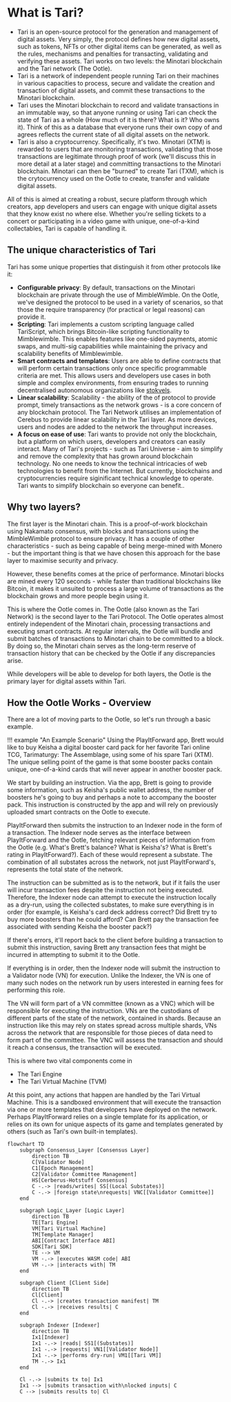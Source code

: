 # What is Tari?
* Tari is an open-source protocol for the generation and management of digital assets. Very simply, the protocol defines how new digital assets, such as tokens, NFTs or other digital items can be generated, as well as the rules, mechanisms and penalties for transacting, validating and verifying these assets. Tari works on two levels: the Minotari blockchain and the Tari network (The Ootle).
* Tari is a network of independent people running Tari on their machines in various capacities to process, secure and validate the creation and transaction of digital assets, and commit these transactions to the Minotari blockchain.
* Tari uses the Minotari blockchain to record and validate transactions in an immutable way, so that anyone running or using Tari can check the state of Tari as a whole (How much of it is there? What is it? Who owns it). Think of this as a database that everyone runs their own copy of and agrees reflects the current state of all digital assets on the network.
* Tari is also a cryptocurrency. Specifically, it's two. Minotari (XTM) is rewarded to users that are monitoring transactions, validating that those transactions are legitimate through proof of work (we'll discuss this in more detail at a later stage) and committing transactions to the Minotari blockchain. Minotari can then be "burned" to create Tari (TXM), which is the crytocurrency used on the Ootle to create, transfer and validate digital assets.

All of this is aimed at creating a robust, secure platform through which creators, app developers and users can engage with unique digital assets that they know exist no where else. Whether you're selling tickets to a concert or participating in a video game with unique, one-of-a-kind collectables, Tari is capable of handling it.

## The unique characteristics of Tari
Tari has some unique properties that distinguish it from other protocols like it:

* **Configurable privacy**: By default, transactions on the Minotari blockchain are private through the use of MimbleWimble. On the Ootle, we've designed the protocol to be used in a variety of scenarios, so that those the require transparency (for practical or legal reasons) can provide it.
* **Scripting**: Tari implements a custom scripting language called TariScript, which brings Bitcoin-like scripting functionality to Mimblewimble. This enables features like one-sided payments, atomic swaps, and multi-sig capabilities while maintaining the privacy and scalability benefits of Mimblewimble.
* **Smart contracts and templates**: Users are able to define contracts that will perform certain transactions only once specific programmable criteria are met. This allows users and developers use cases in both simple and complex environments, from ensuring trades to running decentralised autonomous organizations like [stokvels](https://en.wikipedia.org/wiki/Stokvel).
* **Linear scalability**: Scalability - the ability of the of protocol to provide prompt, timely transactions as the network grows - is a core concern of any blockchain protocol. The Tari Network utilises an implementation of Cerebus to provide linear scalability in the Tari layer. As more devices, users and nodes are added to the network the throughput increases.
* **A focus on ease of use**: Tari wants to provide not only the blockchain, but a platform on which users, developers and creators can easily interact. Many of Tari's projects - such as Tari Universe - aim to simplify and remove the complexity that has grown around blockchain technology. No one needs to know the technical intricacies of web technologies to benefit from the Internet. But currently, blockchains and cryptocurrencies require siginificant technical knowledge to operate. Tari wants to simplify blockchain so everyone can benefit..

## Why two layers?

The first layer is the Minotari chain. This is a proof-of-work blockchain using Nakamato consensus, with blocks and transactions using the MimbleWimble protocol to ensure privacy. It has a couple of other characteristics - such as being capable of being merge-mined with Monero - but the important thing is that we have chosen this approach for the base layer to maximise security and privacy.

However, these benefits comes at the price of performance. Minotari blocks are mined every 120 seconds - while faster than traditional blockchains like Bitcoin, it makes it unsuited to process a large volume of transactions as the blockchain grows and more people begin using it.

This is where the Ootle comes in. The Ootle (also known as the Tari Network) is the second layer to the Tari Protocol. The Ootle operates almost entirely independent of the Minotari chain, processing transactions and executing smart contracts. At regular intervals, the Ootle will bundle and submit batches of transactions to Minotari chain to be committed to a block. By doing so, the Minotari chain serves as the long-term reserve of transaction history that can be checked by the Ootle if any discrepancies arise.

While developers will be able to develop for both layers, the Ootle is the primary layer for digital assets within Tari.

## How the Ootle Works - Overview

There are a lot of moving parts to the Ootle, so let's run through a basic example.

!!! example "An Example Scenario"
    Using the PlayItForward app, Brett would like to buy Keisha a digital booster card pack for her favorite Tari online TCG, Tarimaturgy: The Assemblage, using some of his spare Tari (XTM). The unique selling point of the game is that some booster packs contain unique, one-of-a-kind cards that will never appear in another booster pack.

We start by building an instruction. Via the app, Brett is going to provide some information, such as Keisha's public wallet address, the number of boosters he's going to buy and perhaps a note to accompany the booster pack. This instruction is constructed by the app and will rely on previously uploaded smart contracts on the Ootle to execute.

PlayItForward then submits the instruction to an Indexer node in the form of a transaction. The Indexer node serves as the interface between PlayItForward and the Ootle, fetching relevant pieces of information from the Ootle (e.g. What's Brett's balance? What is Keisha's? What is Brett's rating in PlayItForward?). Each of these would represent a substate. The combination of all substates across the network, not just PlayItForward's, represents the total state of the network.

The instruction can be submitted as is to the network, but if it fails the user will incur transaction fees despite the instruction not being executed. Therefore, the Indexer node can attempt to execute the instruction locally as a dry-run, using the collected substates, to make sure everything is in order (for example, is Keisha's card deck address correct? Did Brett try to buy more boosters than he could afford? Can Brett pay the transaction fee associated with sending Keisha the booster pack?)

If there's errors, it'll report back to the client before building a transaction to submit this instruction, saving Brett any transaction fees that might be incurred in attempting to submit it to the Ootle.

If everything is in order, then the Indexer node will submit the instruction to a Validator node (VN) for execution. Unlike the Indexer, the VN is one of many such nodes on the network run by users interested in earning fees for performing this role.

The VN will form part of a VN committee (known as a VNC) which will be responsible for executing the instruction. VNs are the custodians of different parts of the state of the network, contained in shards. Because an instruction like this may rely on states spread across multiple shards, VNs across the network that are responsible for those pieces of data need to form part of the committee. The VNC will assess the transaction and should it reach a consensus, the transaction will be executed.

This is where two vital components come in

* The Tari Engine
* The Tari Virtual Machine (TVM)

At this point, any actions that happen are handled by the Tari Virtual Machine. This is a sandboxed environment that will execute the transaction via one or more templates that developers have deployed on the network. Perhaps PlayItForward relies on a single template for its application, or relies on its own for unique aspects of its game and templates generated by others (such as Tari's own built-in templates).

```mermaid
flowchart TD
    subgraph Consensus_Layer [Consensus Layer]
        direction TB
        C[Validator Node] 
        C1[Epoch Management]
        C2[Validator Committee Management]
        HS[Cerberus-Hotstuff Consensus]
        C -.-> |reads/writes| SS[(Local Substates)]
        C -.-> |foreign state\nrequests| VNC[[Validator Committee]]
    end

    subgraph Logic_Layer [Logic Layer]
        direction TB
        TE[Tari Engine]
        VM[Tari Virtual Machine]
        TM[Template Manager]
        ABI[Contract Interface ABI]
        SDK[Tari SDK]
        TE --> VM
        VM -.-> |executes WASM code| ABI
        VM -.-> |interacts with| TM
    end
    
    subgraph Client [Client Side]
        direction TB
        Cl[Client]
        Cl -.-> |creates transaction manifest| TM
        Cl -.-> |receives results| C
    end
    
    subgraph Indexer [Indexer]
        direction TB
        Ix1[Indexer]
        Ix1 -.-> |reads| SS1[(Substates)]
        Ix1 -.-> |requests| VN1[[Validator Node]]
        Ix1 -.-> |performs dry-run| VM1[[Tari VM]]
        TM -.-> Ix1
    end

    Cl -.-> |submits tx to| Ix1
    Ix1 --> |submits transaction with\nlocked inputs| C
    C --> |submits results to| Cl
```

